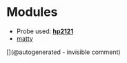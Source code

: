 
# Modules

* Probe used: __[hp2121](/include/probes/auto/hp2121.md)__
* [matty](/matty/)


[](@autogenerated - invisible comment)